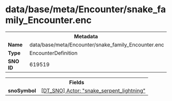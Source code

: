 <h1>data/base/meta/Encounter/snake_family_Encounter.enc</h1><table><tr><th colspan="100%">Metadata</th></tr><tr><td><b>Name</b></td><td>data/base/meta/Encounter/snake_family_Encounter.enc</td></tr><tr><td><b>Type</b></td><td>EncounterDefinition</td></tr><tr><td><b>SNO ID</b></td><td>619519</td></tr></table>

<table><tr><th colspan="100%">Fields</th></tr><tr><td><b>snoSymbol</b></td><td><a href="..\Actor\snake_serpent_lightning.acr.md">[DT_SNO] Actor: "snake_serpent_lightning"</a></td></tr></table>

